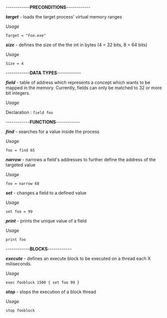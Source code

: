 ------------**PRECONDITIONS**------------

_**target**_ - loads the target process' virtual memory ranges

_Usage_

    Target = "Foo.exe"

**_size_** - defines the size of the the int in bytes (4 = 32 bits, 8 = 64 bits)

_Usage_

    Size = 4

------------**DATA TYPES**------------

_**field**_ - table of address which represents a concept which wants to be mapped in the memory. Currently, fields can only be matched to 32 or more bit integers.

_Usage_

Declaration : `field foo`

------------**FUNCTIONS**------------

_**find**_ - searches for a value inside the process

_Usage_

    foo = find 65

_**narrow**_ - narrows a field's addresses to further define the address of the targeted value

_Usage_

    foo = narrow 68

_**set**_ - changes a field to a defined value

_Usage_

    set foo = 99

_**print**_ - prints the unique value of a field

_Usage_

    print foo

------------**BLOCKS**------------

_**execute**_ - defines an execute block to be executed on a thread each X miliseconds.

_Usage_

    exec fooblock 1500 { set foo 99 }

_**stop**_ - stops the execution of a block thread

_Usage_

    stop fooblock
